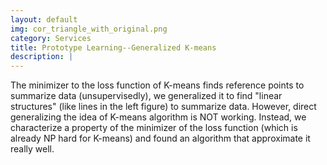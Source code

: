 ```yaml
---
layout: default
img: cor_triangle_with_original.png
category: Services
title: Prototype Learning--Generalized K-means
description: |
---
```

   The minimizer to the loss function of K-means finds reference points 
   to summarize data (unsupervisedly), we generalized it to find 
   "linear structures" (like lines in the left figure) to summarize data. 
   However, direct generalizing the idea of K-means algorithm is NOT working.
   Instead, we characterize a property of the minimizer of the loss function 
   (which is already NP hard for K-means) and found an algorithm that approximate it really well.

